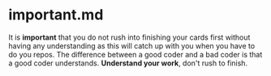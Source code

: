 # important.md

It is **important** that you do not rush into finishing your cards first without having any understanding as this will catch up with you when you have to do you repos. The difference between a good coder and a bad coder is that a good coder understands. __Understand your work__, don't rush to finish.
